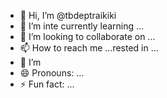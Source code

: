 - 👋 Hi, I’m @tbdeptraikiki
- 👀 I’m inte currently learning ...
- 💞️ I’m looking to collaborate on ...
- 📫 How to reach me ...rested in ...
- 🌱 I’m
- 😄 Pronouns: ...
- ⚡ Fun fact: ...

<!---
tbdeptraikiki/tbdeptraikiki is a ✨ special ✨ repository because its `README.md` (this file) appears on your GitHub profile.
You can click the Preview link to take a look at your changes.
--->
